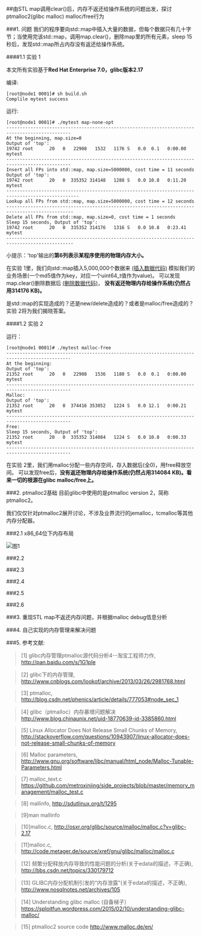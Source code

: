 ##由STL map调用clear()后，内存不返还给操作系统的问题出发，探讨ptmalloc2(glibc malloc) malloc/free行为

###1. 问题
我们的程序要向std::map中插入大量的数据，但每个数据只有几十字节；当使用完该std::map，调用map.clear()，删除map里的所有元素，sleep 15秒后，发现std::map所占内存没有返还给操作系统。

####1.1 实验 1

本文所有实验基于**Red Hat Enterprise 7.0，glibc版本2.17**

编译:
```
[root@node1 0001]# sh build.sh
Complile mytest success
```

运行:
```
[root@node1 0001]# ./mytest map-none-opt
----------------------------------------------------------------------------------------------
At the beginning, map.size=0
Output of 'top':
19742 root      20   0   22908   1532   1176 S   0.0  0.1   0:00.00 mytest
----------------------------------------------------------------------------------------------
Insert all FPs into std::map, map.size=5000000, cost time = 11 seconds
Output of 'top':
19742 root      20   0  335352 314148   1288 S   0.0 10.8   0:11.20 mytest
-------------------------------------------------------------------------------------------------
Lookup all FPs from std::map, map.size=5000000, cost time = 12 seconds
-----------------------------------------------------------------------------------------------
Delete all FPs from std::map, map.size=0, cost time = 1 seconds
Sleep 15 seconds, Output of 'top':
19742 root      20   0  335352 314176   1316 S   0.0 10.8   0:23.41 mytest
-----------------------------------------------------------------------------------------------
```

小提示：'top'输出的**第6列表示某程序使用的物理内存大小。**

在实验 1里，我们向std::map插入5,000,000个数据来
[(插入数据代码)](https://github.com/lzueclipse/learning/blob/master/c_cpp/0001/mytest.cpp#L74)
模拟我们的业务场景(一个md5值作为key，对应一个uint64_t值作为value)。
可以发现map.clear()删除数据后
[(删除数据代码)](https://github.com/lzueclipse/learning/blob/master/c_cpp/0001/mytest.cpp#L102)，
**没有返还物理内存给操作系统(仍然占用314176 KB)。**

是std::map的实现造成的？还是new/delete造成的？或者是malloc/free造成的？实验 2将为我们揭晓答案。

####1.2 实验 2

运行：
```
[root@node1 0001]# ./mytest malloc-free
----------------------------------------------------------------------------------------------
At the beginning:
Output of 'top':
21352 root      20   0   22908   1536   1180 S   0.0  0.1   0:00.00 mytest
----------------------------------------------------------------------------------------------
Malloc:
Output of 'top':
21352 root      20   0  374416 353052   1224 S   0.0 12.1   0:00.21 mytest
----------------------------------------------------------------------------------------------
Free:
Sleep 15 seconds, Output of 'top':
21352 root      20   0  335352 314084   1224 S   0.0 10.8   0:00.33 mytest
----------------------------------------------------------------------------------------------
```
在实验 2里，我们用malloc分配一些内存空间，存入数据后(全0)，用free释放空间。
可以发现free后，**没有返还物理内存给操作系统(仍然占用314084 KB)。看来一切的根源在glibc malloc/free上。**


###2. ptmalloc2基础
目前glibc中使用的是ptmalloc version 2，简称ptmalloc2。

我们仅仅针对ptmalloc2展开讨论，不涉及业界流行的jemalloc，tcmalloc等其他内存分配器。

###2.1 x86_64位下内存布局

![图1](https://raw.githubusercontent.com/lzueclipse/learning/master/c_cpp/0001/1.jpg "图1")

###2.2

###2.3

###2.4

###2.5

###2.6

###3. 重现STL map不返还内存问题，并根据malloc debug信息分析


###4. 自己实现的内存管理来解决问题


###5. 参考文献:

>\[1] glibc内存管理ptmalloc源代码分析4--淘宝工程师力作, <http://pan.baidu.com/s/1G1pIe>

>\[2] glibc下的内存管理, <http://www.cnblogs.com/lookof/archive/2013/03/26/2981768.html>

>\[3] ptmalloc, <http://blog.csdn.net/phenics/article/details/777053#node_sec_1>

>\[4] glibc（ptmalloc）内存暴增问题解决 <http://www.blog.chinaunix.net/uid-18770639-id-3385860.html>

>\[5] Linux Allocator Does Not Release Small Chunks of Memory, <http://stackoverflow.com/questions/10943907/linux-allocator-does-not-release-small-chunks-of-memory>

>\[6] Malloc parameters, <http://www.gnu.org/software/libc/manual/html_node/Malloc-Tunable-Parameters.html>

>\[7] malloc_text.c <https://github.com/metroxinjing/side_projects/blob/master/memory_management/malloc_test.c>

>\[8] mallinfo, <http://sdutlinux.org/t/1295> 

>\[9]man mallinfo

>\[10]malloc.c, <http://osxr.org/glibc/source/malloc/malloc.c?v=glibc-2.17>

>\[11]malloc.c, <http://code.metager.de/source/xref/gnu/glibc/malloc/malloc.c>

>\[12] 频繁分配释放内存导致的性能问题的分析(关于edata的描述，不正确), <http://bbs.csdn.net/topics/330179712>

>\[13] GLIBC内存分配机制引发的“内存泄露”(关于edata的描述，不正确), <http://www.nosqlnotes.net/archives/105>

>\[14] Understanding glibc malloc (自备梯子） <https://sploitfun.wordpress.com/2015/02/10/understanding-glibc-malloc/>

>\[15] ptmalloc2 source code <http://www.malloc.de/en/>
